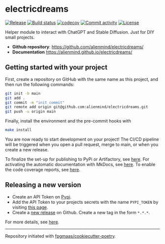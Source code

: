# electricdreams

[![Release](https://img.shields.io/github/v/release/alienmind/electricdreams)](https://img.shields.io/github/v/release/alienmind/electricdreams)
[![Build status](https://img.shields.io/github/workflow/status/fpgmaas/electricdreams/Main/main)](https://github.com/fpgmaas/electricdreams/actions/workflows/main.yml?query=branch%3Amain)
[![codecov](https://codecov.io/gh/alienmind/electricdreams/branch/main/graph/badge.svg)](https://codecov.io/gh/alienmind/electricdreams)
[![Commit activity](https://img.shields.io/github/commit-activity/m/alienmind/electricdreams)](https://img.shields.io/github/commit-activity/m/alienmind/electricdreams)
[![License](https://img.shields.io/github/license/alienmind/electricdreams)](https://img.shields.io/github/license/alienmind/electricdreams)

Helper module to interact with ChatGPT and Stable Diffusion. Just for DIY small projects.

- **Github repository**: <https://github.com/alienmind/electricdreams/>
- **Documentation** <https://alienmind.github.io/electricdreams/>

## Getting started with your project

First, create a repository on GitHub with the same name as this project, and then run the following commands:

``` bash
git init -b main
git add .
git commit -m "init commit"
git remote add origin git@github.com:alienmind/electricdreams.git
git push -u origin main
```

Finally, install the environment and the pre-commit hooks with 

```bash
make install
```

You are now ready to start development on your project! The CI/CD
pipeline will be triggered when you open a pull request, merge to main,
or when you create a new release.

To finalize the set-up for publishing to PyPi or Artifactory, see
[here](https://fpgmaas.github.io/cookiecutter-poetry/features/publishing/#set-up-for-pypi).
For activating the automatic documentation with MkDocs, see
[here](https://fpgmaas.github.io/cookiecutter-poetry/features/mkdocs/#enabling-the-documentation-on-github).
To enable the code coverage reports, see [here](https://fpgmaas.github.io/cookiecutter-poetry/features/codecov/).

## Releasing a new version

- Create an API Token on [Pypi](https://pypi.org/).
- Add the API Token to your projects secrets with the name `PYPI_TOKEN` by visiting 
[this page](https://github.com/alienmind/electricdreams/settings/secrets/actions/new).
- Create a [new release](https://github.com/alienmind/electricdreams/releases/new) on Github. 
Create a new tag in the form ``*.*.*``.

For more details, see [here](https://fpgmaas.github.io/cookiecutter-poetry/features/cicd/#how-to-trigger-a-release).

---

Repository initiated with [fpgmaas/cookiecutter-poetry](https://github.com/fpgmaas/cookiecutter-poetry).